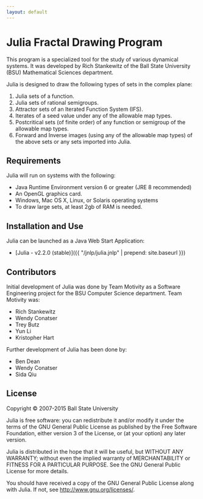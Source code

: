 ```yaml
---
layout: default
---
```

Julia Fractal Drawing Program
=============================
This program is a specialized tool for the study of various dynamical systems. It was developed by Rich Stankewitz of the Ball State University (BSU) Mathematical Sciences department.

Julia is designed to draw the following types of sets in the complex plane:

1. Julia sets of a function.
2. Julia sets of rational semigroups.
3. Attractor sets of an Iterated Function System (IFS).
4. Iterates of a seed value under any of the allowable map types.
5. Postcritical sets (of finite order) of any function or semigroup of the allowable map types.
6. Forward and Inverse images (using any of the allowable map types) of the above sets or any sets imported into Julia.


Requirements
------------
Julia will run on systems with the following:

* Java Runtime Environment version 6 or greater (JRE 8 recommended)
* An OpenGL graphics card.
* Windows, Mac OS X, Linux, or Solaris operating systems
* To draw large sets, at least 2gb of RAM is needed.


Installation and Use
--------------------
Julia can be launched as a Java Web Start Application:

* [Julia - v2.2.0 (stable)]({{ "/jnlp/julia.jnlp" | prepend: site.baseurl }})


Contributors
------------
Initial development of Julia was done by Team Motivity as a Software Engineering project for the BSU Computer Science department. Team Motivity was:

* Rich Stankewitz
* Wendy Conatser
* Trey Butz
* Yun Li
* Kristopher Hart

Further development of Julia has been done by:

* Ben Dean
* Wendy Conatser
* Sida Qiu


License
-------
Copyright © 2007-2015 Ball State University

Julia is free software: you can redistribute it and/or modify
it under the terms of the GNU General Public License as published by
the Free Software Foundation, either version 3 of the License, or
(at your option) any later version.

Julia is distributed in the hope that it will be useful,
but WITHOUT ANY WARRANTY; without even the implied warranty of
MERCHANTABILITY or FITNESS FOR A PARTICULAR PURPOSE.  See the
GNU General Public License for more details.

You should have received a copy of the GNU General Public License
along with Julia.  If not, see <http://www.gnu.org/licenses/>.